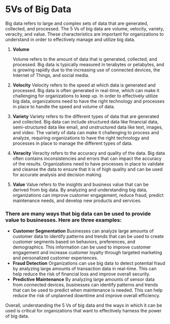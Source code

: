 # 5Vs of Big Data

Big data refers to large and complex sets of data that are generated, collected, and processed. The 5 Vs of big data are volume, velocity, variety, veracity, and value. These characteristics are important for organizations to understand in order to effectively manage and utilize big data.

1. **Volume**

   Volume refers to the amount of data that is generated, collected, and processed. Big data is typically measured in terabytes or petabytes, and is growing rapidly due to the increasing use of connected devices, the Internet of Things, and social media.

2. **Velocity**
   Velocity refers to the speed at which data is generated and processed. Big data is often generated in real-time, which can make it challenging for organizations to keep up. In order to effectively utilize big data, organizations need to have the right technology and processes in place to handle the speed and volume of data.

3. **Variety**
   Variety refers to the different types of data that are generated and collected. Big data can include structured data like financial data, semi-structured data like email, and unstructured data like text, images, and video. The variety of data can make it challenging to process and analyze, requiring organizations to have the right technology and processes in place to manage the different types of data.

4. **Veracity**
   Veracity refers to the accuracy and quality of the data. Big data often contains inconsistencies and errors that can impact the accuracy of the results. Organizations need to have processes in place to validate and cleanse the data to ensure that it is of high quality and can be used for accurate analysis and decision making.

5. **Value**
   Value refers to the insights and business value that can be derived from big data. By analyzing and understanding big data, organizations can improve customer engagement, reduce fraud, predict maintenance needs, and develop new products and services.

### There are many ways that big data can be used to provide value to businesses. Here are three examples:

- **Customer Segmentation**
  Businesses can analyze large amounts of customer data to identify patterns and trends that can be used to create customer segments based on behaviors, preferences, and demographics. This information can be used to improve customer engagement and increase customer loyalty through targeted marketing and personalized customer experiences.
- **Fraud Detection**
  Organizations can use big data to detect potential fraud by analyzing large amounts of transaction data in real-time. This can help reduce the risk of financial loss and improve overall security.
- **Predictive Maintenance**
  By analyzing large amounts of sensor data from connected devices, businesses can identify patterns and trends that can be used to predict when maintenance is needed. This can help reduce the risk of unplanned downtime and improve overall efficiency.

Overall, understanding the 5 Vs of big data and the ways in which it can be used is critical for organizations that want to effectively harness the power of big data.
